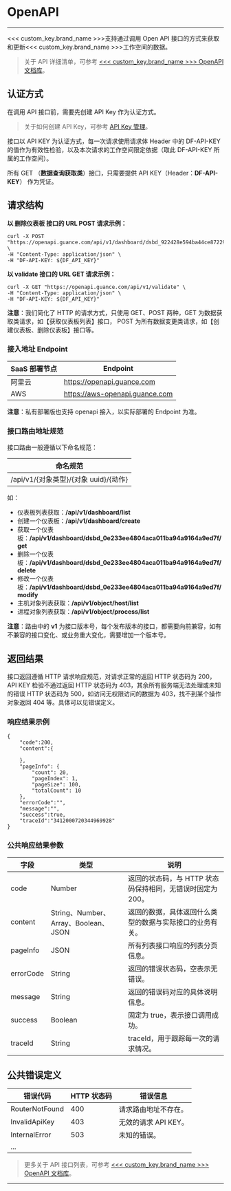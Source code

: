 # OpenAPI
---


<<< custom_key.brand_name >>>支持通过调用 Open API 接口的方式来获取和更新<<< custom_key.brand_name >>>工作空间的数据。

> 关于 API 详细清单，可参考 [<<< custom_key.brand_name >>> OpenAPI 文档库](../../open-api/index.md)。


## 认证方式

在调用 API 接口前，需要先创建 API Key 作为认证方式。

> 关于如何创建 API Key，可参考 [API Key 管理](../../management/api-key/index.md)。

接口以 API KEY 为认证方式，每一次请求使用请求体 Header 中的 DF-API-KEY 的值作为有效性检验，以及本次请求的工作空间限定依据（取此 DF-API-KEY 所属的工作空间）。

所有 GET （**数据查询获取类**）接口，只需要提供 API KEY（Header：**DF-API-KEY**） 作为凭证。


## 请求结构

**以 删除仪表板 接口的 URL POST 请求示例：**

```
curl -X POST "https://openapi.guance.com/api/v1/dashboard/dsbd_922428e594ba44ce87229b8ca3007a90/delete" \
-H "Content-Type: application/json" \
-H "DF-API-KEY: ${DF_API_KEY}"
```

**以 validate 接口的 URL GET 请求示例：**

```
curl -X GET "https://openapi.guance.com/api/v1/validate" \
-H "Content-Type: application/json" \
-H "DF-API-KEY: ${DF_API_KEY}"
```

**注意**：我们简化了 HTTP 的请求方式，只使用 GET、POST 两种，GET 为数据获取类请求，如【获取仪表板列表】接口， POST 为所有数据变更类请求，如【创建仪表板、删除仪表板】接口等。

### 接入地址 Endpoint

| **SaaS 部署节点** | **Endpoint** |
| --- | --- |
| 阿里云 | https://openapi.guance.com |
| AWS | https://aws-openapi.guance.com |

**注意**：私有部署版也支持 openapi 接入，以实际部署的 Endpoint 为准。

### 接口路由地址规范

接口路由一般遵循以下命名规范：

| 命名规范 |
| --- |
| /api/v1/{对象类型}/{对象 uuid}/{动作} |

如：

- 仪表板列表获取：**/api/v1/dashboard/list**
- 创建一个仪表板：**/api/v1/dashboard/create**
- 获取一个仪表板：**/api/v1/dashboard/dsbd_0e233ee4804aca011ba94a9164a9ed7f/get**
- 删除一个仪表板：**/api/v1/dashboard/dsbd_0e233ee4804aca011ba94a9164a9ed7f/delete**
- 修改一个仪表板：**/api/v1/dashboard/dsbd_0e233ee4804aca011ba94a9164a9ed7f/modify**
- 主机对象列表获取：**/api/v1/object/host/list**
- 进程对象列表获取：**/api/v1/object/process/list**

**注意**：路由中的 **v1** 为接口版本号，每个发布版本的接口，都需要向前兼容，如有不兼容的接口变化、或业务重大变化，需要增加一个版本号。

## 返回结果

接口返回遵循 HTTP 请求响应规范，对请求正常的返回 HTTP 状态码为 200，API KEY 检验不通过返回 HTTP 状态码为 403，其余所有服务端无法处理或未知的错误 HTTP 状态码为 500，如访问无权限访问的数据为 403，找不到某个操作对象返回 404 等。具体可以见错误定义。

### 响应结果示例

```
{
    "code":200,
    "content":{
 
    },
    "pageInfo": {
        "count": 20,
        "pageIndex": 1,
        "pageSize": 100,
        "totalCount": 10
    },
    "errorCode":"",
    "message":"",
    "success":true,
    "traceId":"3412000720344969928"
}
```

### 公共响应结果参数

| **字段** | **类型** | **说明** |
| --- | --- | --- |
| code | Number | 返回的状态码，与 HTTP 状态码保持相同，无错误时固定为 200。 |
| content | String、Number、Array、Boolean、JSON | 返回的数据，具体返回什么类型的数据与实际接口的业务有关。 |
| pageInfo | JSON | 所有列表接口响应的列表分页信息。 |
| errorCode | String | 返回的错误状态码，空表示无错误。 |
| message | String | 返回的错误码对应的具体说明信息。 |
| success | Boolean | 固定为 true，表示接口调用成功。 |
| traceId | String | traceId，用于跟踪每一次的请求情况。 |


## 公共错误定义

| **错误代码** | **HTTP 状态码** | **错误信息** |
| --- | --- | --- |
| RouterNotFound | 400 | 请求路由地址不存在。 |
| InvalidApiKey | 403 | 无效的请求 API KEY。 |
| InternalError | 503 | 未知的错误。 |
| ... |  |  |

> 更多关于 API 接口列表，可参考 [<<< custom_key.brand_name >>> OpenAPI 文档库](../../open-api/index.md)。


---


